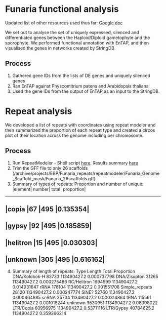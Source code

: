 # Funaria functional analysis

Updated list of other resources used thus far: [Google doc](https://docs.google.com/document/d/10FL7RdmHAUGKW-YVilgvltOUIaDC_zCnbXXRUEyI4NM/edit?usp=sharing)

We set out to analyse the set of uniquely expressed, silenced and differentiated genes between the Haploid/Diploid gametophyte and the sporophyte. We performed functional annotation with EnTAP, and then visualised the genes in networks created by StringDB.

## Process

1. Gathered gene IDs from the lists of DE genes and uniquely silenced genes
2. Ran EnTAP against Physcomitrium patens and Arabidopsis thaliana
3. Used the gene IDs from the output of EnTAP as an input to the StringDB.


# Repeat analysis

We developed a list of repeats with coordinates using repeat modeler and then summarized the proportion of each repeat type and created a circos plot of their location across the genome including per chromosome. 

## Process


1) Run RepeatModeler - Shell script [here](https://docs.google.com/document/d/1lgETHuw_ZBMP0Ky9XdFrlX3yoQZPSBNtIflh-m9mM0s/edit). Results summary [here](https://docs.google.com/document/d/1WRr2AFFCEu0tMKepeJ9-VhJiNRb7WYKFKd6d4owjM0A/edit)
2) Trim the GFF file to only 26 scaffolds (/archive/projects/EBP/Funaria_repeats/repeatmodeler/Funaria_Genome_Scaffold_mask/Funaria_26scaffolds.gff)
3) Summary of types of repeats: 
Proportion and number of unique: 
|element|	number|	total|	proportion|
-------------------------------------
|copia 	 |67	    |495	  |0.135354|
------------------------------------
|gypsy	   |92   	|495	  |0.185859|
------------------------------------
|helitron |15	    |495	  |0.030303|
-------------------------------------
|unknown	|305	    |495	  |0.616162|
--------------------------------------

4) Summary of length of repeats:
Type  	             Length	          Total	         Proportion
DNA/Kolobok-H	        83733	          113490427.2	   0.000737798
DNA/Zisupton	        31265	          113490427.2	   0.000275486
RC/Helitron	          1694599	        113490427.2	   0.014931647
rRNA	                176104	        113490427.2	   0.001551708
Simple_repeats	      28120	          113490427.2	   0.000247774
SINE?	                52760	          113490427.2	   0.000464885
snRNA	               35734	          113490427.2	   0.000314864
  tRNA	              115561	        113490427.2	   0.001018244
unknown	              9530951	        113490427.2	   0.08398022
LTR/Copia	           60956975	      113490427.2	   0.53711116
LTR/Gypsy	           40784625.2	    113490427.2	   0.359366214




